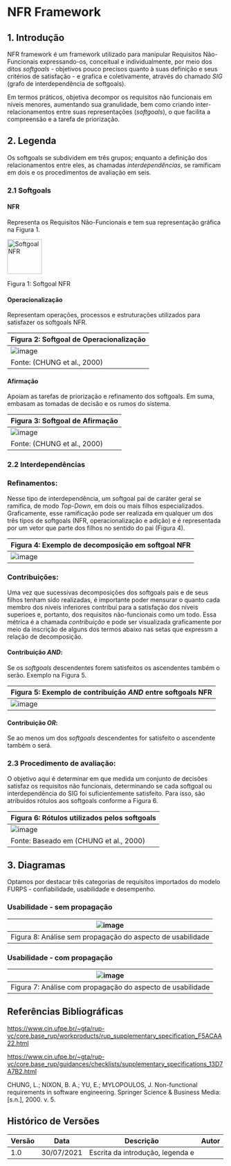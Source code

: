 # NFR Framework

## 1. Introdução

NFR framework é um framework utilizado para manipular Requisitos Não-Funcionais expressando-os, conceitual e individualmente, por meio dos ditos <i>softgoals</i> - objetivos pouco precisos quanto à suas definição e 
seus critérios de satisfação - e grafica e coletivamente, através do chamado <i>SIG</i> (grafo de interdependência de softgoals).

Em termos práticos, objetiva decompor os requisitos não funcionais em níveis menores, aumentando sua granulidade, bem como criando inter-relacionamentos entre suas representações (<i>softgoals</i>), o que 
facilita a compreensão e a tarefa de priorização.

## 2. Legenda

Os softgoals se subdividem em três grupos; enquanto a definição dos relacionamentos entre eles, as chamadas <i>interdependências</i>, se ramificam em dois e os procedimentos de avaliação em seis.

### 2.1 Softgoals

#### NFR

Representa os Requisitos Não-Funcionais e tem sua representação gráfica na Figura 1.

[comment]: <> (| Figura 1: Softgoal NFR |)

[comment]: <> (|---------|)

[comment]: <> (| ![image]&#40;../_media/softgoal_nfr.png&#41; |)

[comment]: <> (| Fonte: &#40;CHUNG et al., 2000&#41; |)

<img style="height: 80px; width: 80px" src="../_media/softgoal_nfr.png" alt="Softgoal NFR"/>

Figura 1: Softgoal NFR

#### Operacionalização

Representam operações, processos e estruturações utilizados para satisfazer os softgoals NFR.

| Figura 2: Softgoal de Operacionalização |
|----------------------------------------|
| ![image](../_media/softgoal_operacionalizacao.png) |
| Fonte: (CHUNG et al., 2000) |

#### Afirmação

Apoiam as tarefas de priorização e refinamento dos softgoals. Em suma, embasam as tomadas de decisão e os rumos do sistema.

| Figura 3: Softgoal de Afirmação        |
|----------------------------------------|
| ![image](../_media/softgoal_afirmacao.jpeg) |
| Fonte: (CHUNG et al., 2000) |

### 2.2 Interdependências

### Refinamentos:

Nesse tipo de interdependência, um softgoal pai de caráter geral se ramifica, de modo <i>Top-Down</i>, em dois ou mais filhos especializados.
Graficamente, esse ramificação pode ser realizada em qualquer um dos três tipos de softgoals (NFR, operacionalização e adição) e é representada por um vetor
que parte dos filhos no sentido do pai (Figura 4).

| Figura 4: Exemplo de decomposição em softgoal NFR|
|----------------------------------------|
| ![image](../_media/decomposicao_softgoal_nfr.jpeg) |

### Contribuições:

Uma vez que sucessivas decomposições dos softgoals pais e de seus filhos tenham sido realizadas, é importante poder mensurar o quanto cada
membro dos níveis inferiores contribuí para a satisfação dos níveis superioes e, portanto, dos requisitos não-funcionais como
um todo. Essa métrica é a chamada <i>contribuição</i> e pode ser visualizada graficamente por meio da inscrição de alguns dos termos abaixo nas setas 
que expressm a relação de decomposição. 

#### Contribuição <i>AND</i>:
Se os <i>softgoals</i> descendentes forem satisfeitos os ascendentes também o serão. Exemplo na Figura 5.

| Figura 5: Exemplo de contribuição <i>AND</i> entre softgoals NFR|
|----------------------------------------|
| ![image](../_media/exemplo_contribuicao_and.jpeg) |

#### Contribuição <i>OR</i>:
Se ao menos um dos <i>softgoals</i> descendentes for satisfeito o ascendente também o será.

### 2.3 Procedimento de avaliação:

O objetivo aqui é determinar em que medida um conjunto de decisões satisfaz os requisitos não funcionais, determinando se cada
softgoal ou interdependência do SIG foi suficientemente satisfeito. Para isso, são atribuídos rótulos aos softgoals conforme a Figura 6. 

| Figura 6: Rótulos utilizados pelos softgoals|
|----------------------------------------|
| ![image](../_media/procedimento_avaliacao.jpg) |
| Fonte: Baseado em (CHUNG et al., 2000) |

## 3. Diagramas
Optamos por destacar três categorias de requisitos importados do modelo FURPS - confiabilidade, usabilidade e desempenho.

### Usabilidade - sem propagação

| ![image](../_media/usabilidade_sem_propagacao.jpg) |
|----------------------------------------|
| Figura 8: Análise sem propagação do aspecto de usabilidade|

### Usabilidade - com propagação

| ![image](../_media/usabilidade_com_propagacao.jpg) |
|----------------------------------------|
| Figura 7: Análise com propagação do aspecto de usabilidade|

## Referências Bibliográficas
https://www.cin.ufpe.br/~gta/rup-vc/core.base_rup/workproducts/rup_supplementary_specification_F5ACAA22.html

https://www.cin.ufpe.br/~gta/rup-vc/core.base_rup/guidances/checklists/supplementary_specifications_13D7A7B2.html

CHUNG, L.; NIXON, B. A.; YU, E.; MYLOPOULOS, J. Non-functional requirements
in software engineering. Springer Science & Business Media: [s.n.], 2000. v. 5.

## Histórico de Versões

| Versão | Data             | Descrição                                                   | Autor               |
| ------ |------------------|-------------------------------------------------------------|---------------------|
| 1.0    |   30/07/2021  |    Escrita da introdução, legenda e                                                         |                     |

